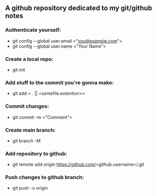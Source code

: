 ## A github repository dedicated to my git/github notes

### Authenticate yourself:
- git config --global user.email <"you@example.com">
- git config --global user.name <"Your Name">

### Create a local repo:
- git init <reponame>

### Add stuff to the commit you're gonna make:
- git add < . || <somefile.extention>>

### Commit changes:
- git commit -m <"Comment">

### Create main branch:
- git branch -M <main>

### Add repository to github:
- git remote add origin https://github.com/<github.username>/<name you want on the github repo>.git

### Push changes to github branch:
- git push -u origin <main>